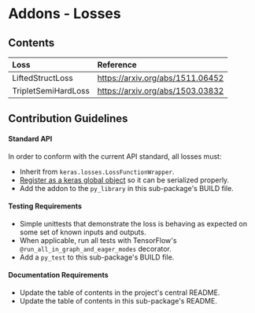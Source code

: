 # Addons - Losses

## Contents
| Loss  | Reference                                              |
|:----------------------- |:-------------------------------------|
| LiftedStructLoss | https://arxiv.org/abs/1511.06452       |
| TripletSemiHardLoss | https://arxiv.org/abs/1503.03832       |


## Contribution Guidelines
#### Standard API
In order to conform with the current API standard, all losses
must:
 * Inherit from `keras.losses.LossFunctionWrapper`.
 * [Register as a keras global object](https://github.com/tensorflow/addons/blob/master/tensorflow_addons/utils/python/keras_utils.py)
  so it can be serialized properly.
 * Add the addon to the `py_library` in this sub-package's BUILD file.

#### Testing Requirements
 * Simple unittests that demonstrate the loss is behaving as expected on
 some set of known inputs and outputs.
 * When applicable, run all tests with TensorFlow's
 `@run_all_in_graph_and_eager_modes` decorator.
 * Add a `py_test` to this sub-package's BUILD file.

#### Documentation Requirements
 * Update the table of contents in the project's central README.
 * Update the table of contents in this sub-package's README.

